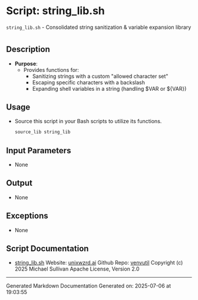 # Script: string_lib.sh
`string_lib.sh` - Consolidated string sanitization & variable expansion library
#
## Description
- **Purpose**:
  - Provides functions for:
    - Sanitizing strings with a custom "allowed character set"
    - Escaping specific characters with a backslash
    - Expanding shell variables in a string (handling $VAR or ${VAR})
## Usage
  - Source this script in your Bash scripts to utilize its functions. 
    ```bash
    source_lib string_lib
    ```
## Input Parameters
  - None
## Output
  - None
## Exceptions
  - None



## Script Documentation

* [string_lib.sh](../string_lib_sh.md)
Website: [unixwzrd.ai](https://unixwzrd.ai)
Github Repo: [venvutil](https://github.com/unixwzrd/venvutil)
Copyright (c) 2025 Michael Sullivan
Apache License, Version 2.0

---

Generated Markdown Documentation
Generated on: 2025-07-06 at 19:03:55
